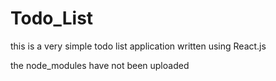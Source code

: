 # Todo_List
this is a very simple todo list application written using React.js
<br/>

the node_modules have not been uploaded


